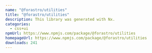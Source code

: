 ```yaml
---
name: "@forastro/utilities"
title: "@forastro/utilities"
description: This library was generated with Nx.
categories:
  - css+ui
npmUrl: https://www.npmjs.com/package/@forastro/utilities
homepageUrl: https://www.npmjs.com/package/@forastro/utilities
downloads: 241
---
```

